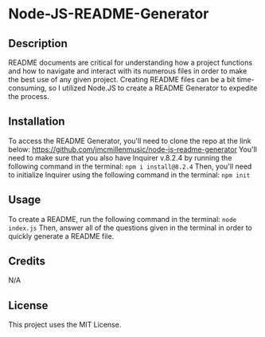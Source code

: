 # Node-JS-README-Generator

## Description

README documents are critical for understanding how a project functions and how to navigate and interact with its numerous files in order to make the best use of any given project. Creating README files can be a bit time-consuming, so I utilized Node.JS to create a README Generator to expedite the process.

## Installation

To access the README Generator, you'll need to clone the repo at the link below:
https://github.com/jmcmillenmusic/node-js-readme-generator
You'll need to make sure that you also have Inquirer v.8.2.4 by running the following command in the terminal:
`npm i install@8.2.4`
Then, you'll need to initialize Inquirer using the following command in the terminal:
`npm init`

## Usage

To create a README, run the following command in the terminal:
`node index.js`
Then, answer all of the questions given in the terminal in order to quickly generate a README file. 

## Credits

N/A

## License

This project uses the MIT License.